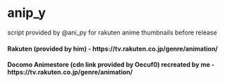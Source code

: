 # anip_y
script provided by @ani_py for rakuten anime thumbnails before release

<h4>Rakuten (provided by him) - https://tv.rakuten.co.jp/genre/animation/</h4>
<h4>Docomo Animestore (cdn link provided by Oecuf0) recreated by me - https://tv.rakuten.co.jp/genre/animation/</h4>
